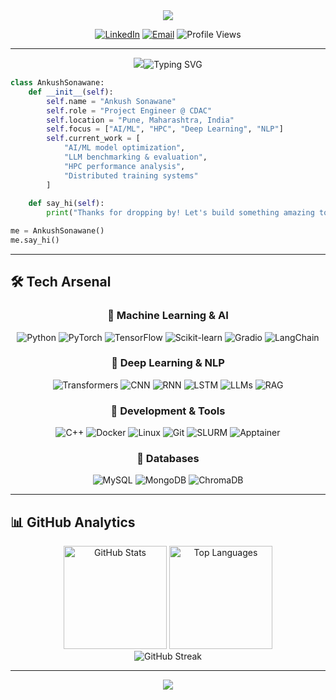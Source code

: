<div align="center">
  <img src="https://readme-typing-svg.demolab.com/?lines=HPC+%2B+AI%2FML+Engineer;Building+Scalable+AI+Solutions;Deep+Learning+%26+ML+Expert;Let's+Build+Something+Amazing!&font=Fira%20Code&center=true&width=500&height=60&color=00d4aa&vCenter=true&size=20&pause=1000">
</div>

<div align="center">
  
  [![LinkedIn](https://img.shields.io/badge/LinkedIn-0077B5?style=for-the-badge&logo=linkedin&logoColor=white)](https://www.linkedin.com/in/ankush-sonawane-55b100234/)
  [![Email](https://img.shields.io/badge/Email-D14836?style=for-the-badge&logo=gmail&logoColor=white)](mailto:ankushsonawane60@gmail.com)
  ![Profile Views](https://komarev.com/ghpvc/?username=Ankush610&color=00d4aa&style=for-the-badge&label=Visitors)
  
</div>

---

<div align="center">
  <img src="https://git.io/typing-svg"><img src="https://readme-typing-svg.demolab.com?font=Archivo+Black&pause=1000&center=true&repeat=false&width=435&lines=ABOUT+ME+" alt="Typing SVG">
</div>

```python
class AnkushSonawane:
    def __init__(self):
        self.name = "Ankush Sonawane"
        self.role = "Project Engineer @ CDAC"
        self.location = "Pune, Maharashtra, India"
        self.focus = ["AI/ML", "HPC", "Deep Learning", "NLP"]
        self.current_work = [
            "AI/ML model optimization",
            "LLM benchmarking & evaluation",
            "HPC performance analysis",
            "Distributed training systems"
        ]
    
    def say_hi(self):
        print("Thanks for dropping by! Let's build something amazing together! 🚀")

me = AnkushSonawane()
me.say_hi()
```

---

## 🛠️ Tech Arsenal

<h3 align="center"><b>🤖 Machine Learning & AI</b></h3>
<div align="center">
  <img src="https://img.shields.io/badge/Python-3776AB?style=for-the-badge&logo=python&logoColor=white" alt="Python"/>
  <img src="https://img.shields.io/badge/PyTorch-EE4C2C?style=for-the-badge&logo=pytorch&logoColor=white" alt="PyTorch"/>
  <img src="https://img.shields.io/badge/TensorFlow-FF6F00?style=for-the-badge&logo=tensorflow&logoColor=white" alt="TensorFlow"/>
  <img src="https://img.shields.io/badge/scikit--learn-F7931E?style=for-the-badge&logo=scikit-learn&logoColor=white" alt="Scikit-learn"/>
  <img src="https://img.shields.io/badge/Gradio-FF6B6B?style=for-the-badge&logo=gradio&logoColor=white" alt="Gradio"/>
  <img src="https://img.shields.io/badge/LangChain-121212?style=for-the-badge&logo=chainlink&logoColor=white" alt="LangChain"/>
</div>
  
<h3 align="center"><b>🧠 Deep Learning & NLP</b></h3>
<div align="center">
  <img src="https://img.shields.io/badge/Transformers-FF6F00?style=for-the-badge&logo=huggingface&logoColor=white" alt="Transformers"/>
  <img src="https://img.shields.io/badge/CNN-4285F4?style=for-the-badge&logo=tensorflow&logoColor=white" alt="CNN"/>
  <img src="https://img.shields.io/badge/RNN-FF6F00?style=for-the-badge&logo=tensorflow&logoColor=white" alt="RNN"/>
  <img src="https://img.shields.io/badge/LSTM-EE4C2C?style=for-the-badge&logo=pytorch&logoColor=white" alt="LSTM"/>
  <img src="https://img.shields.io/badge/LLMs-00D4AA?style=for-the-badge&logo=openai&logoColor=white" alt="LLMs"/>
  <img src="https://img.shields.io/badge/RAG-FF6B6B?style=for-the-badge&logo=retrieval&logoColor=white" alt="RAG"/>
</div>

<h3 align="center"><b>🔧 Development & Tools</b></h3>
<div align="center">
  <img src="https://img.shields.io/badge/C++-00599C?style=for-the-badge&logo=c%2B%2B&logoColor=white" alt="C++"/>
  <img src="https://img.shields.io/badge/Docker-2496ED?style=for-the-badge&logo=docker&logoColor=white" alt="Docker"/>
  <img src="https://img.shields.io/badge/Linux-FCC624?style=for-the-badge&logo=linux&logoColor=black" alt="Linux"/>
  <img src="https://img.shields.io/badge/Git-F05032?style=for-the-badge&logo=git&logoColor=white" alt="Git"/>
  <img src="https://img.shields.io/badge/SLURM-0066CC?style=for-the-badge&logo=slurm&logoColor=white" alt="SLURM"/>
  <img src="https://img.shields.io/badge/Apptainer-FF6B6B?style=for-the-badge&logo=singularity&logoColor=white" alt="Apptainer"/>
</div>

<h3 align="center"><b>💾 Databases</b></h3>
<div align="center">
  <img src="https://img.shields.io/badge/MySQL-4479A1?style=for-the-badge&logo=mysql&logoColor=white" alt="MySQL"/>
  <img src="https://img.shields.io/badge/MongoDB-47A248?style=for-the-badge&logo=mongodb&logoColor=white" alt="MongoDB"/>
  <img src="https://img.shields.io/badge/ChromaDB-FF6B6B?style=for-the-badge&logo=database&logoColor=white" alt="ChromaDB"/>
</div>

---

## 📊 GitHub Analytics

<div align="center">
  <img src="https://github-readme-stats.vercel.app/api?username=Ankush610&show_icons=true&theme=radical&hide_border=true&count_private=true" alt="GitHub Stats" height="165"/>
  <img src="https://github-readme-stats.vercel.app/api/top-langs/?username=Ankush610&layout=compact&theme=radical&hide_border=true" alt="Top Languages" height="165"/>
</div>

<div align="center">
  <img src="https://github-readme-streak-stats.herokuapp.com/?user=Ankush610&theme=radical&hide_border=true" alt="GitHub Streak"/>
</div>

---


<div align="center">
  <img src="https://readme-typing-svg.demolab.com/?lines=Thanks+For+Visiting+%F0%9F%98%8A;Star+%E2%AD%90+Repo's+If+You+Find+Them+Amazing&font=Fira%20Code&center=true&width=500&height=60&color=00d4aa&vCenter=true&size=20&pause=1000">
</div>
